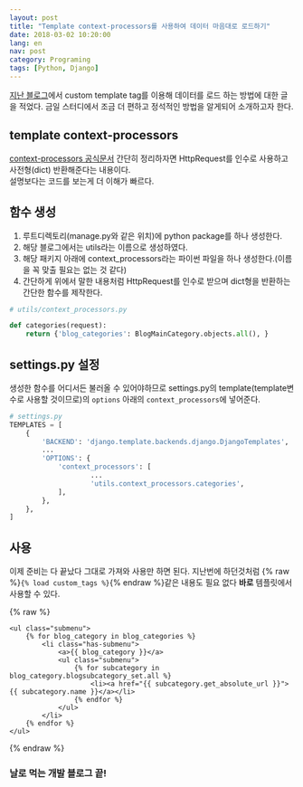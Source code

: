 ```yaml
---
layout: post
title: "Template context-processors를 사용하여 데이터 마음대로 로드하기"
date: 2018-03-02 10:20:00
lang: en
nav: post
category: Programing
tags: [Python, Django]
---
```


[지난 블로그](http://blog.isaccchoi.com/programing/Django-Custom-Template-Tag%EB%A5%BC-%EC%9D%B4%EC%9A%A9%ED%95%9C-Dynamic-Navbar-%EB%A7%8C%EB%93%A4%EA%B8%B0/)에서 custom template tag를 이용해 데이터를 로드 하는 방법에 대한 글을 적었다.
금일 스터디에서 조금 더 편하고 정석적인 방법을 알게되어 소개하고자 한다.

## template context-processors
[context-processors 공식문서](https://docs.djangoproject.com/en/2.0/ref/templates/api/#writing-your-own-context-processors)
간단히 정리하자면 HttpRequest를 인수로 사용하고 사전형(dict) 반환해준다는 내용이다.<br>
설명보다는 코드를 보는게 더 이해가 빠르다.

## 함수 생성 
1. 루트디렉토리(manage.py와 같은 위치)에 python package를 하나 생성한다.
2. 해당 블로그에서는 utils라는 이름으로 생성하였다.<br>
3. 해당 패키지 아래에 context_processors라는 파이썬 파일을 하나 생성한다.(이름을 꼭 맞출 필요는 없는 것 같다)
4. 간단하게 위에서 말한 내용처럼 HttpRequest를 인수로 받으며 dict형을 반환하는 간단한 함수를 제작한다.


```python
# utils/context_processors.py

def categories(request):
    return {'blog_categories': BlogMainCategory.objects.all(), }
```

## settings.py 설정 
생성한 함수를 어디서든 불러올 수 있어야하므로 settings.py의 template(template변수로 사용할 것이므로)의 `options` 아래의 `context_processors`에 넣어준다.

```python
# settings.py
TEMPLATES = [
    {
        'BACKEND': 'django.template.backends.django.DjangoTemplates',
        ...
        'OPTIONS': {
            'context_processors': [
            		...
            		'utils.context_processors.categories',
            ],
        },
    },
]

```

## 사용 
이제 준비는 다 끝났다 그대로 가져와 사용만 하면 된다. 지난번에 하던것처럼 {% raw %}`{% load custom_tags %}`{% endraw %}같은 내용도 필요 없다 **바로** 템플릿에서 사용할 수 있다.

{% raw %}

```
<ul class="submenu">
    {% for blog_category in blog_categories %}
        <li class="has-submenu">
            <a>{{ blog_category }}</a>
            <ul class="submenu">
                {% for subcategory in blog_category.blogsubcategory_set.all %}
                    <li><a href="{{ subcategory.get_absolute_url }}">{{ subcategory.name }}</a></li>
                {% endfor %}
            </ul>
        </li>
    {% endfor %}
</ul>
```

{% endraw %}

### 날로 먹는 개발 블로그 끝! 